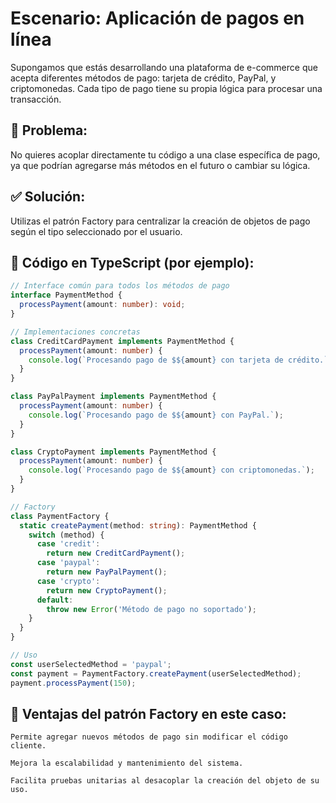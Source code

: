 # Escenario: Aplicación de pagos en línea
Supongamos que estás desarrollando una plataforma de e-commerce que acepta diferentes métodos de pago: tarjeta de crédito, PayPal, y criptomonedas. Cada tipo de pago tiene su propia lógica para procesar una transacción.

## 🎯 Problema:
No quieres acoplar directamente tu código a una clase específica de pago, ya que podrían agregarse más métodos en el futuro o cambiar su lógica.

## ✅ Solución:
Utilizas el patrón Factory para centralizar la creación de objetos de pago según el tipo seleccionado por el usuario.

## 🔧 Código en TypeScript (por ejemplo):
```ts
// Interface común para todos los métodos de pago
interface PaymentMethod {
  processPayment(amount: number): void;
}

// Implementaciones concretas
class CreditCardPayment implements PaymentMethod {
  processPayment(amount: number) {
    console.log(`Procesando pago de $${amount} con tarjeta de crédito.`);
  }
}

class PayPalPayment implements PaymentMethod {
  processPayment(amount: number) {
    console.log(`Procesando pago de $${amount} con PayPal.`);
  }
}

class CryptoPayment implements PaymentMethod {
  processPayment(amount: number) {
    console.log(`Procesando pago de $${amount} con criptomonedas.`);
  }
}

// Factory
class PaymentFactory {
  static createPayment(method: string): PaymentMethod {
    switch (method) {
      case 'credit':
        return new CreditCardPayment();
      case 'paypal':
        return new PayPalPayment();
      case 'crypto':
        return new CryptoPayment();
      default:
        throw new Error('Método de pago no soportado');
    }
  }
}

// Uso
const userSelectedMethod = 'paypal';
const payment = PaymentFactory.createPayment(userSelectedMethod);
payment.processPayment(150);
```

## 🧠 Ventajas del patrón Factory en este caso:

    Permite agregar nuevos métodos de pago sin modificar el código cliente.

    Mejora la escalabilidad y mantenimiento del sistema.

    Facilita pruebas unitarias al desacoplar la creación del objeto de su uso.